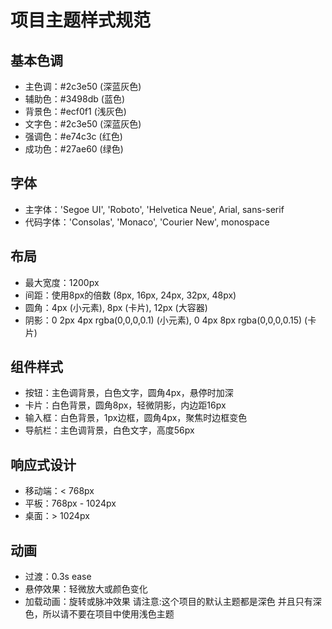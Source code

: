 # 项目主题样式规范

## 基本色调
- 主色调：#2c3e50 (深蓝灰色)
- 辅助色：#3498db (蓝色)
- 背景色：#ecf0f1 (浅灰色)
- 文字色：#2c3e50 (深蓝灰色)
- 强调色：#e74c3c (红色)
- 成功色：#27ae60 (绿色)

## 字体
- 主字体：'Segoe UI', 'Roboto', 'Helvetica Neue', Arial, sans-serif
- 代码字体：'Consolas', 'Monaco', 'Courier New', monospace

## 布局
- 最大宽度：1200px
- 间距：使用8px的倍数 (8px, 16px, 24px, 32px, 48px)
- 圆角：4px (小元素), 8px (卡片), 12px (大容器)
- 阴影：0 2px 4px rgba(0,0,0,0.1) (小元素), 0 4px 8px rgba(0,0,0,0.15) (卡片)

## 组件样式
- 按钮：主色调背景，白色文字，圆角4px，悬停时加深
- 卡片：白色背景，圆角8px，轻微阴影，内边距16px
- 输入框：白色背景，1px边框，圆角4px，聚焦时边框变色
- 导航栏：主色调背景，白色文字，高度56px

## 响应式设计
- 移动端：< 768px
- 平板：768px - 1024px
- 桌面：> 1024px

## 动画
- 过渡：0.3s ease
- 悬停效果：轻微放大或颜色变化
- 加载动画：旋转或脉冲效果
请注意:这个项目的默认主题都是深色 并且只有深色，所以请不要在项目中使用浅色主题